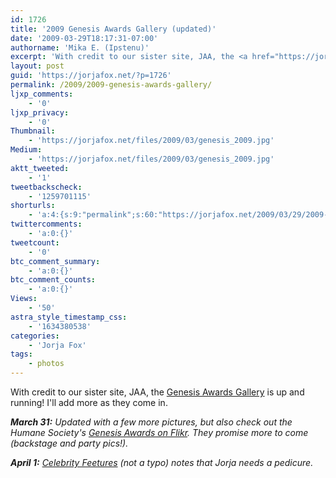 ```yaml
---
id: 1726
title: '2009 Genesis Awards Gallery (updated)'
date: '2009-03-29T18:17:31-07:00'
authorname: 'Mika E. (Ipstenu)'
excerpt: 'With credit to our sister site, JAA, the <a href="https://jorjafox.net/gallery/awards/pub/20090329-ga/">Genesis Awards Gallery</a> is up and running!  I''ll add more as they come in.'
layout: post
guid: 'https://jorjafox.net/?p=1726'
permalink: /2009/2009-genesis-awards-gallery/
ljxp_comments:
    - '0'
ljxp_privacy:
    - '0'
Thumbnail:
    - 'https://jorjafox.net/files/2009/03/genesis_2009.jpg'
Medium:
    - 'https://jorjafox.net/files/2009/03/genesis_2009.jpg'
aktt_tweeted:
    - '1'
tweetbackscheck:
    - '1259701115'
shorturls:
    - 'a:4:{s:9:"permalink";s:60:"https://jorjafox.net/2009/03/29/2009-genesis-awards-gallery/";s:7:"tinyurl";s:25:"http://tinyurl.com/cjs4zd";s:4:"isgd";s:18:"http://is.gd/5399f";s:5:"bitly";s:20:"http://bit.ly/6s5q0u";}'
twittercomments:
    - 'a:0:{}'
tweetcount:
    - '0'
btc_comment_summary:
    - 'a:0:{}'
btc_comment_counts:
    - 'a:0:{}'
Views:
    - '50'
astra_style_timestamp_css:
    - '1634380538'
categories:
    - 'Jorja Fox'
tags:
    - photos
---
```


With credit to our sister site, JAA, the <a href="https://jorjafox.net/gallery/awards/pub/20090329-ga/">Genesis Awards Gallery</a> is up and running!  I'll add more as they come in.

_**March 31:** Updated with a few more pictures, but also check out the Humane Society's <a href="http://www.flickr.com/photos/humanesociety/sets/72157616047971433/detail/">Genesis Awards on Flikr</a>.  They promise more to come (backstage and party pics!)._

_**April 1:** <a href="http://www.celebrityfeetures.com/?p=6653">Celebrity Feetures</a> (not a typo) notes that Jorja needs a pedicure._

